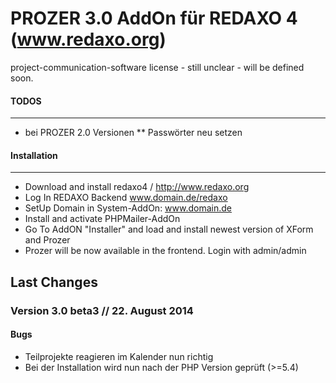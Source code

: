 PROZER 3.0 AddOn für REDAXO 4 (www.redaxo.org)
=============

project-communication-software
license - still unclear - will be defined soon.


#### TODOS
-------
* bei PROZER 2.0 Versionen
** Passwörter neu setzen


#### Installation
-------
* Download and install redaxo4 / http://www.redaxo.org
* Log In REDAXO Backend www.domain.de/redaxo
* SetUp Domain in System-AddOn: www.domain.de
* Install and activate PHPMailer-AddOn
* Go To AddON "Installer" and load and install newest version of XForm and Prozer
* Prozer will be now available in the frontend. Login with admin/admin


Last Changes
-------

### Version 3.0 beta3 // 22. August 2014

#### Bugs

* Teilprojekte reagieren im Kalender nun richtig
* Bei der Installation wird nun nach der PHP Version geprüft (>=5.4)


